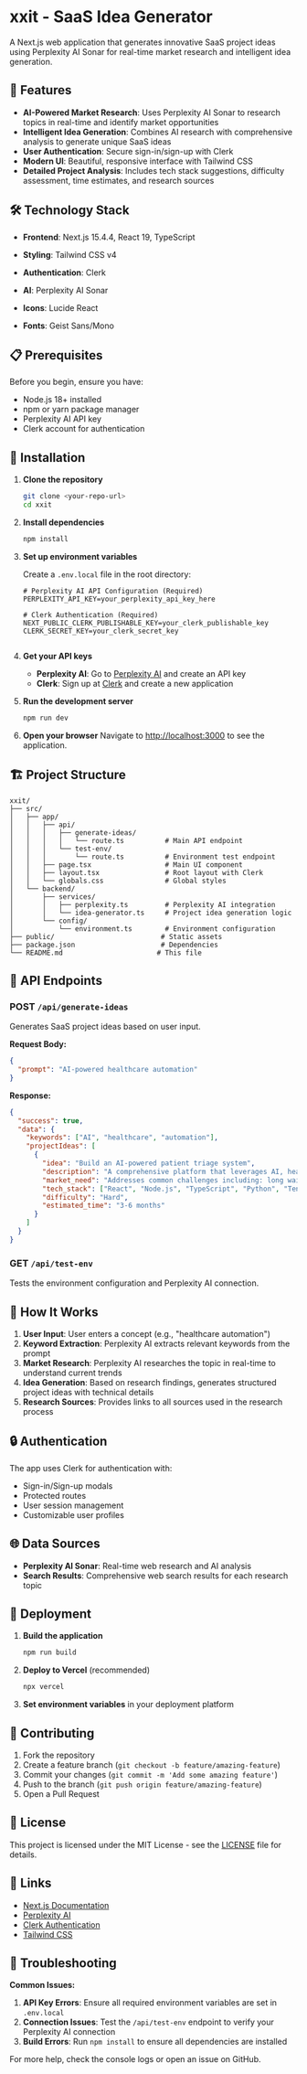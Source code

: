 # xxit - SaaS Idea Generator

A Next.js web application that generates innovative SaaS project ideas using Perplexity AI Sonar for real-time market research and intelligent idea generation.

## 🚀 Features

- **AI-Powered Market Research**: Uses Perplexity AI Sonar to research topics in real-time and identify market opportunities
- **Intelligent Idea Generation**: Combines AI research with comprehensive analysis to generate unique SaaS ideas
- **User Authentication**: Secure sign-in/sign-up with Clerk
- **Modern UI**: Beautiful, responsive interface with Tailwind CSS
- **Detailed Project Analysis**: Includes tech stack suggestions, difficulty assessment, time estimates, and research sources

## 🛠️ Technology Stack

- **Frontend**: Next.js 15.4.4, React 19, TypeScript
- **Styling**: Tailwind CSS v4
- **Authentication**: Clerk
- **AI**: Perplexity AI Sonar

- **Icons**: Lucide React
- **Fonts**: Geist Sans/Mono

## 📋 Prerequisites

Before you begin, ensure you have:
- Node.js 18+ installed
- npm or yarn package manager
- Perplexity AI API key
- Clerk account for authentication


## 🔧 Installation

1. **Clone the repository**
   ```bash
   git clone <your-repo-url>
   cd xxit
   ```

2. **Install dependencies**
   ```bash
   npm install
   ```

3. **Set up environment variables**
   
   Create a `.env.local` file in the root directory:
   ```env
   # Perplexity AI API Configuration (Required)
   PERPLEXITY_API_KEY=your_perplexity_api_key_here
   
   # Clerk Authentication (Required)
   NEXT_PUBLIC_CLERK_PUBLISHABLE_KEY=your_clerk_publishable_key
   CLERK_SECRET_KEY=your_clerk_secret_key
   
   
   ```

4. **Get your API keys**

   - **Perplexity AI**: Go to [Perplexity AI](https://www.perplexity.ai/) and create an API key
   - **Clerk**: Sign up at [Clerk](https://clerk.com/) and create a new application
   

5. **Run the development server**
   ```bash
   npm run dev
   ```

6. **Open your browser**
   Navigate to [http://localhost:3000](http://localhost:3000) to see the application.

## 🏗️ Project Structure

```
xxit/
├── src/
│   ├── app/
│   │   ├── api/
│   │   │   ├── generate-ideas/
│   │   │   │   └── route.ts          # Main API endpoint
│   │   │   └── test-env/
│   │   │       └── route.ts          # Environment test endpoint
│   │   ├── page.tsx                  # Main UI component
│   │   ├── layout.tsx                # Root layout with Clerk
│   │   └── globals.css               # Global styles
│   └── backend/
│       ├── services/
│       │   ├── perplexity.ts         # Perplexity AI integration
│       │   └── idea-generator.ts     # Project idea generation logic
│       └── config/
│           └── environment.ts        # Environment configuration
├── public/                          # Static assets
├── package.json                     # Dependencies
└── README.md                       # This file
```

## 🔧 API Endpoints

### POST `/api/generate-ideas`

Generates SaaS project ideas based on user input.

**Request Body:**
```json
{
  "prompt": "AI-powered healthcare automation"
}
```

**Response:**
```json
{
  "success": true,
  "data": {
    "keywords": ["AI", "healthcare", "automation"],
    "projectIdeas": [
      {
        "idea": "Build an AI-powered patient triage system",
        "description": "A comprehensive platform that leverages AI, healthcare, automation...",
        "market_need": "Addresses common challenges including: long wait times, staffing shortages",
        "tech_stack": ["React", "Node.js", "TypeScript", "Python", "TensorFlow"],
        "difficulty": "Hard",
        "estimated_time": "3-6 months"
      }
    ]
  }
}
```

### GET `/api/test-env`

Tests the environment configuration and Perplexity AI connection.

## 🎯 How It Works

1. **User Input**: User enters a concept (e.g., "healthcare automation")
2. **Keyword Extraction**: Perplexity AI extracts relevant keywords from the prompt
3. **Market Research**: Perplexity AI researches the topic in real-time to understand current trends
4. **Idea Generation**: Based on research findings, generates structured project ideas with technical details
5. **Research Sources**: Provides links to all sources used in the research process

## 🔒 Authentication

The app uses Clerk for authentication with:
- Sign-in/Sign-up modals
- Protected routes
- User session management
- Customizable user profiles

## 🌐 Data Sources

- **Perplexity AI Sonar**: Real-time web research and AI analysis
- **Search Results**: Comprehensive web search results for each research topic

## 🚀 Deployment

1. **Build the application**
   ```bash
   npm run build
   ```

2. **Deploy to Vercel** (recommended)
   ```bash
   npx vercel
   ```

3. **Set environment variables** in your deployment platform

## 🤝 Contributing

1. Fork the repository
2. Create a feature branch (`git checkout -b feature/amazing-feature`)
3. Commit your changes (`git commit -m 'Add some amazing feature'`)
4. Push to the branch (`git push origin feature/amazing-feature`)
5. Open a Pull Request

## 📝 License

This project is licensed under the MIT License - see the [LICENSE](LICENSE) file for details.

## 🔗 Links

- [Next.js Documentation](https://nextjs.org/docs)
- [Perplexity AI](https://www.perplexity.ai/)
- [Clerk Authentication](https://clerk.com/docs)
- [Tailwind CSS](https://tailwindcss.com/docs)

## 🐛 Troubleshooting

**Common Issues:**

1. **API Key Errors**: Ensure all required environment variables are set in `.env.local`
2. **Connection Issues**: Test the `/api/test-env` endpoint to verify your Perplexity AI connection
3. **Build Errors**: Run `npm install` to ensure all dependencies are installed

For more help, check the console logs or open an issue on GitHub.
